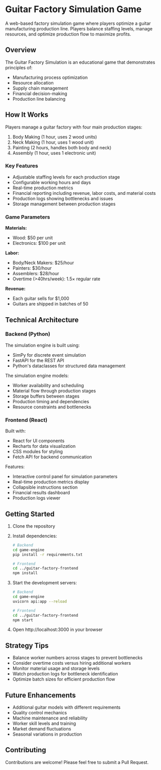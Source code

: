 # Guitar Factory Simulation Game

A web-based factory simulation game where players optimize a guitar manufacturing production line. Players balance staffing levels, manage resources, and optimize production flow to maximize profits.

## Overview

The Guitar Factory Simulation is an educational game that demonstrates principles of:
- Manufacturing process optimization
- Resource allocation
- Supply chain management
- Financial decision-making
- Production line balancing

## How It Works

Players manage a guitar factory with four main production stages:
1. Body Making (1 hour, uses 2 wood units)
2. Neck Making (1 hour, uses 1 wood unit)
3. Painting (2 hours, handles both body and neck)
4. Assembly (1 hour, uses 1 electronic unit)

### Key Features
- Adjustable staffing levels for each production stage
- Configurable working hours and days
- Real-time production metrics
- Financial reporting including revenue, labor costs, and material costs
- Production logs showing bottlenecks and issues
- Storage management between production stages

### Game Parameters

**Materials:**
- Wood: $50 per unit
- Electronics: $100 per unit

**Labor:**
- Body/Neck Makers: $25/hour
- Painters: $30/hour
- Assemblers: $28/hour
- Overtime (>40hrs/week): 1.5× regular rate

**Revenue:**
- Each guitar sells for $1,000
- Guitars are shipped in batches of 50

## Technical Architecture

### Backend (Python)
The simulation engine is built using:
- SimPy for discrete event simulation
- FastAPI for the REST API
- Python's dataclasses for structured data management

The simulation engine models:
- Worker availability and scheduling
- Material flow through production stages
- Storage buffers between stages
- Production timing and dependencies
- Resource constraints and bottlenecks

### Frontend (React)
Built with:
- React for UI components
- Recharts for data visualization
- CSS modules for styling
- Fetch API for backend communication

Features:
- Interactive control panel for simulation parameters
- Real-time production metrics display
- Collapsible instructions section
- Financial results dashboard
- Production logs viewer

## Getting Started

1. Clone the repository
2. Install dependencies:
   ```bash
   # Backend
   cd game-engine
   pip install -r requirements.txt

   # Frontend
   cd ../guitar-factory-frontend
   npm install
   ```

3. Start the development servers:
   ```bash
   # Backend
   cd game-engine
   uvicorn api:app --reload

   # Frontend
   cd ../guitar-factory-frontend
   npm start
   ```

4. Open http://localhost:3000 in your browser

## Strategy Tips

- Balance worker numbers across stages to prevent bottlenecks
- Consider overtime costs versus hiring additional workers
- Monitor material usage and storage levels
- Watch production logs for bottleneck identification
- Optimize batch sizes for efficient production flow

## Future Enhancements

- Additional guitar models with different requirements
- Quality control mechanics
- Machine maintenance and reliability
- Worker skill levels and training
- Market demand fluctuations
- Seasonal variations in production

## Contributing

Contributions are welcome! Please feel free to submit a Pull Request.
